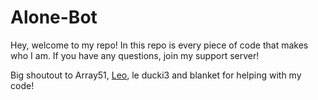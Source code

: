# Alone-Bot

Hey, welcome to my repo! In this repo is every piece of code that makes who I am.
If you have any questions, join my support server!

Big shoutout to Array51, [Leo](https://github.com/leoCx1000/), le ducki3 and blanket for helping with my code!
